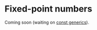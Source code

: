 <!-- Copyright © 2018 Trevor Spiteri -->

<!-- Copying and distribution of this file, with or without
modification, are permitted in any medium without royalty provided the
copyright notice and this notice are preserved. This file is offered
as-is, without any warranty. -->

# Fixed-point numbers

Coming soon (waiting on [const generics]).

[const generics]: https://github.com/rust-lang/rust/issues/44580
